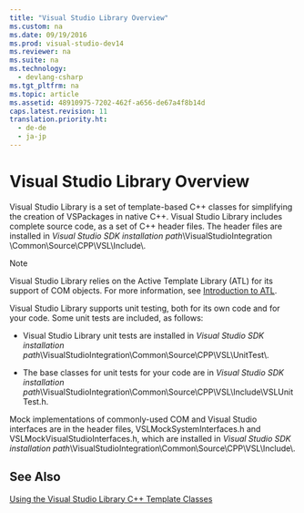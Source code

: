 ```yaml
---
title: "Visual Studio Library Overview"
ms.custom: na
ms.date: 09/19/2016
ms.prod: visual-studio-dev14
ms.reviewer: na
ms.suite: na
ms.technology: 
  - devlang-csharp
ms.tgt_pltfrm: na
ms.topic: article
ms.assetid: 48910975-7202-462f-a656-de67a4f8b14d
caps.latest.revision: 11
translation.priority.ht: 
  - de-de
  - ja-jp
---
```

# Visual Studio Library Overview
Visual Studio Library is a set of template-based C++ classes for simplifying the creation of VSPackages in native C++. Visual Studio Library includes complete source code, as a set of C++ header files. The header files are installed in *Visual Studio SDK installation path*\VisualStudioIntegration \Common\Source\CPP\VSL\Include\\.  
  
> [!NOTE]
>  Visual Studio Library relies on the Active Template Library (ATL) for its support of COM objects. For more information, see [Introduction to ATL](../vs140/Introduction-to-ATL.md).  
  
 Visual Studio Library supports unit testing, both for its own code and for your code. Some unit tests are included, as follows:  
  
-   Visual Studio Library unit tests are installed in *Visual Studio SDK installation path*\VisualStudioIntegration\Common\Source\CPP\VSL\UnitTest\\.  
  
-   The base classes for unit tests for your code are in *Visual Studio SDK installation path*\VisualStudioIntegration\Common\Source\CPP\VSL\Include\VSLUnitTest.h.  
  
 Mock implementations of commonly-used COM and Visual Studio interfaces are in the header files, VSLMockSystemInterfaces.h and VSLMockVisualStudioInterfaces.h, which are installed in *Visual Studio SDK installation path*\VisualStudioIntegration\Common\Source\CPP\VSL\Include\\.  
  
## See Also  
 [Using the Visual Studio Library C++ Template Classes](../vs140/Developing-VSPackages-By-Using-the-Visual-Studio-Library.md)